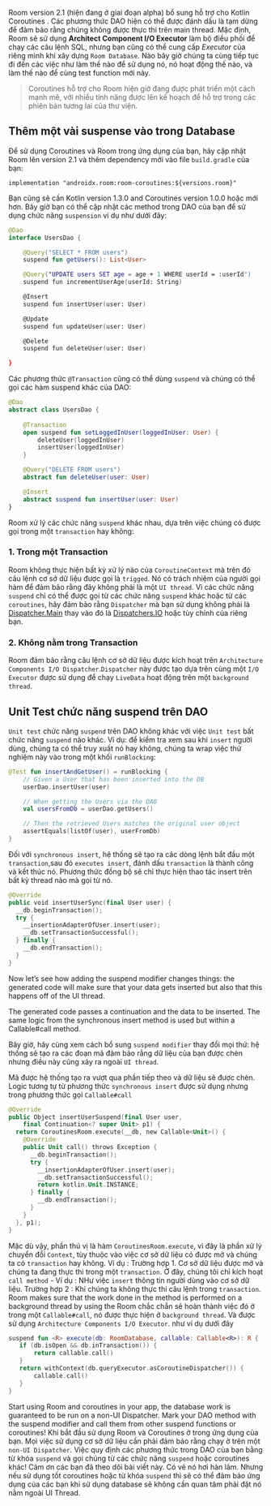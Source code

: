 Room version 2.1 (hiện đang ở giai đoạn alpha) bổ sung hỗ trợ cho  Kotlin Coroutines . Các phương thức DAO hiện có thể được đánh dấu là tạm dừng để đảm bảo rằng chúng không được thực thi trên main thread. Mặc định, Room sẽ sử dụng **Architect Component I/O Executor** làm bộ điều phối để chạy các câu lệnh SQL, nhưng bạn cũng có thể cung cấp *Executor* của riêng mình khi xây dựng `Room Database`. Nào bây giờ chúng ta cùng tiếp tục đi đến các việc như làm thế nào để sử dụng nó, nó hoạt động thế nào, và làm thế nào để cùng test function mới này.
> Coroutines hỗ trợ cho Room hiện giờ đang được phát triển một cách mạnh mẽ, với nhiều tính năng được lên kế hoạch để hỗ trợ trong các phiên bản tương lai của thư viện.
 
## Thêm một vài suspense vào trong Database
Để sử dụng Coroutines và Room trong ứng dụng của bạn, hãy cập nhật Room lên version 2.1 và thêm dependency mới vào file `build.gradle` của bạn:
```
implementation "androidx.room:room-coroutines:${versions.room}"
```
Bạn cũng sẽ cần  Kotlin version 1.3.0 and Coroutines version 1.0.0 hoặc mới hơn.
Bây giờ bạn có thể cập nhật các method trong DAO của bạn để sử dụng chức năng `suspension` ví dụ như dưới đây:
``` Kotlin
@Dao
interface UsersDao {

    @Query("SELECT * FROM users")
    suspend fun getUsers(): List<User>

    @Query("UPDATE users SET age = age + 1 WHERE userId = :userId")
    suspend fun incrementUserAge(userId: String)

    @Insert
    suspend fun insertUser(user: User)

    @Update
    suspend fun updateUser(user: User)

    @Delete
    suspend fun deleteUser(user: User)

}
```
Các phương thức `@Transaction` cũng có thể dùng `suspend` và chúng có thể gọi các hàm suspend khác của DAO:
```Kotlin
@Dao
abstract class UsersDao {
    
    @Transaction
    open suspend fun setLoggedInUser(loggedInUser: User) {
        deleteUser(loggedInUser)
        insertUser(loggedInUser)
    }

    @Query("DELETE FROM users")
    abstract fun deleteUser(user: User)

    @Insert
    abstract suspend fun insertUser(user: User)
}
```
Room xử lý các chức năng `suspend` khác nhau, dựa trên việc chúng có được gọi trong một `transaction` hay không:
### 1. Trong một Transaction
Room không thực hiện bất kỳ xử lý nào của `CoroutineContext` mà trên đó câu lệnh cơ sở dữ liệu được gọi là `trigged`. Nó có trách nhiệm của người gọi hàm để đảm bảo rằng đây không phải là một `UI thread`. Vì các chức năng `suspend` chỉ có thể được gọi từ các chức năng `suspend`  khác hoặc từ các `coroutines`, hãy đảm bảo rằng `Dispatcher` mà bạn sử dụng không phải là [Dispatcher.Main](https://kotlin.github.io/kotlinx.coroutines/kotlinx-coroutines-core/kotlinx.coroutines/-dispatchers/-main.html) thay vào đó là [Dispatchers.IO](https://kotlin.github.io/kotlinx.coroutines/kotlinx-coroutines-core/kotlinx.coroutines/-dispatchers/-i-o.html) hoặc tùy chỉnh của riêng bạn.
### 2. Không nằm trong Transaction
Room đảm bảo rằng câu lệnh cơ sở dữ liệu được kích hoạt trên `Architecture Components I/O Dispatcher`.`Dispatcher` này được tạo dựa trên cùng một `I/O Executor` được sử dụng để chạy `LiveData` hoạt động trên một `background thread`.
## Unit Test chức năng suspend trên DAO
`Unit test` chức năng `suspend` trên DAO không khác với việc `Unit test` bất  chức năng  `suspend`  nào khác. Ví dụ: để kiểm tra xem sau khi `insert` người dùng, chúng ta có thể truy xuất nó hay không, chúng ta wrap việc thử nghiệm này vào trong một khối `runBlocking`:
```Kotlin
@Test fun insertAndGetUser() = runBlocking {
    // Given a User that has been inserted into the DB
    userDao.insertUser(user)

    // When getting the Users via the DAO
    val usersFromDb = userDao.getUsers()

    // Then the retrieved Users matches the original user object
    assertEquals(listOf(user), userFromDb)
}
```
Đối với `synchronous insert`, hệ thống sẽ tạo ra các dòng lệnh bắt đầu một `transaction`,sau đó  `executes insert`, đánh dấu `transaction` là thành công và kết thúc nó. Phương thức đồng bộ sẽ chỉ thực hiện thao tác insert trên bất kỳ thread nào mà gọi từ nó.
```Kotlin
@Override
public void insertUserSync(final User user) {
  __db.beginTransaction();
  try {
    __insertionAdapterOfUser.insert(user);
    __db.setTransactionSuccessful();
  } finally {
    __db.endTransaction();
  }
}
```
Now let’s see how adding the suspend modifier changes things: the generated code will make sure that your data gets inserted but also that this happens off of the UI thread.

The generated code passes a continuation and the data to be inserted. The same logic from the synchronous insert method is used but within a Callable#call method.

Bây giờ, hãy cùng xem cách bổ sung  `suspend modifier` thay đổi mọi thứ: hệ thống sẽ tạo ra các đoạn mã đảm bảo rằng dữ liệu của bạn được chèn nhưng điều này cũng xảy ra ngoài `UI thread`.

Mã được hệ thống tạo ra vượt qua phần tiếp theo và dữ liệu sẽ được chèn. Logic tương tự từ phương thức  `synchronous insert` được sử dụng nhưng trong phương thức gọi `Callable#call`
``` Kotlin
@Override
public Object insertUserSuspend(final User user,
    final Continuation<? super Unit> p1) {
  return CoroutinesRoom.execute(__db, new Callable<Unit>() {
    @Override
    public Unit call() throws Exception {
      __db.beginTransaction();
      try {
        __insertionAdapterOfUser.insert(user);
        __db.setTransactionSuccessful();
        return kotlin.Unit.INSTANCE;
      } finally {
        __db.endTransaction();
      }
    }
  }, p1);
}
```
Mặc dù vậy, phần thú vị là hàm `CoroutinesRoom.execute`, vì đây là phần xử lý chuyển đổi `Context`, tùy thuộc vào việc cơ sở dữ liệu có được mở và chúng ta có `transaction` hay không.
Ví dụ : 
Trường hợp 1. Cơ sở dữ liệu được mở và chúng ta đang thực thi trong một `transaction`.
Ở đây, chúng tôi chỉ kích hoạt `call method` - Ví dụ : NHư việc `insert` thông tin người dùng vào cơ sở dữ liệu.
Trường hợp 2 : Khi chúng ta không thực thi câu lệnh trong `transaction`.
Room makes sure that the work done in the  method is performed on a background thread by using the 
Room chắc chắn sẽ hoàn thành việc đó ở trong một `Callable#call`, nó được thực hiện ở `background thread`. Và được sử dụng `Architecture Components I/O Executor`. như ví dụ dưới đây
``` Kotlin
suspend fun <R> execute(db: RoomDatabase, callable: Callable<R>): R {
   if (db.isOpen && db.inTransaction()) {
       return callable.call()
   }
   return withContext(db.queryExecutor.asCoroutineDispatcher()) {
       callable.call()
   }
}
```
Start using Room and coroutines in your app, the database work is guaranteed to be run on a non-UI Dispatcher. Mark your DAO method with the suspend modifier and call them from other suspend functions or coroutines!
Khi bắt đầu sử dụng Room và Coroutines ở trong ứng dụng của bạn. Mọi việc sử dụng cơ sở dữ liệu cần phải đảm bảo rằng chạy ở trên một `non-UI Dispatcher`. 
Việc quy định các phương thức trong DAO của bạn bằng từ khóa `suspend` và gọi chúng từ các chức năng `suspend` hoặc coroutines khác!
Cảm ơn các bạn đã theo dõi bài viết này. Có vẻ nó hơi hàn lâm. Nhưng nếu sử dụng tốt coroutines hoặc từ khóa `suspend` thì sẽ có thể đảm bảo ứng dụng của các bạn khi sử dụng database sẽ không cần quan tâm phải đặt nó nằm ngoài UI Thread.